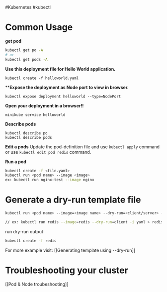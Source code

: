 #Kubernetes #kubectl

# Common Usage

**get pod**

``` sh
kubectl get po -A
# or
kubectl get pods -A
```

**Use this deployment file for Hello World application.**

```
kubectl create -f helloworld.yaml
```
****Expose the deployment as Node port to view in browser.**

```
kubectl expose deployment helloworld --type=NodePort
```

**Open your deployment in a browser!!**

```
minikube service helloworld
```

**Describe pods**

```
kubectl describe po
kubectl describe pods
```

**Edit a pods**
Update the pod-definition file and use `kubectl apply` command or use `kubectl edit pod redis` command.

**Run a pod**

``` bash
kubectl create -f <file.yaml>
kubectl run <pod name> --image <image>
ex: kubectl run nginx-test --image nginx
```
# Generate a dry-run template file

``` sh
kubectl run <pod name> --image=<image name> --dry-run=<client/server> -o yaml > filename.yaml

// ex: kubectl run redis --image=redis --dry-run=client -i yaml > redis.yaml
```
run dry-run output
``` sh
kubectl create -f redis
```

For more example visit:
[[Generating template using --dry-run]]
# Troubleshooting your cluster
[[Pod & Node troubeshooting]]